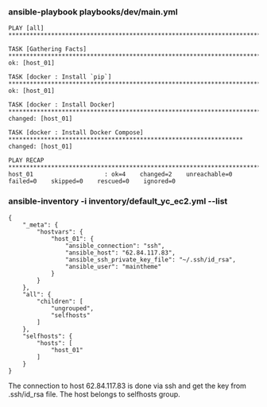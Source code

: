 ### ansible-playbook playbooks/dev/main.yml

```
PLAY [all] **********************************************************************************************

TASK [Gathering Facts] **********************************************************************************
ok: [host_01]

TASK [docker : Install `pip`] ***************************************************************************
ok: [host_01]

TASK [docker : Install Docker] **************************************************************************
changed: [host_01]

TASK [docker : Install Docker Compose] ******************************************************************
changed: [host_01]

PLAY RECAP **********************************************************************************************
host_01                    : ok=4    changed=2    unreachable=0    failed=0    skipped=0    rescued=0    ignored=0   
```

### ansible-inventory -i inventory/default_yc_ec2.yml --list

```
{
    "_meta": {
        "hostvars": {
            "host_01": {
                "ansible_connection": "ssh",
                "ansible_host": "62.84.117.83",
                "ansible_ssh_private_key_file": "~/.ssh/id_rsa",
                "ansible_user": "maintheme"
            }
        }
    },
    "all": {
        "children": [
            "ungrouped",
            "selfhosts"
        ]
    },
    "selfhosts": {
        "hosts": [
            "host_01"
        ]
    }
}
```
The connection to host 62.84.117.83 is done via ssh and get the key from .ssh/id_rsa file. The host belongs to selfhosts group.